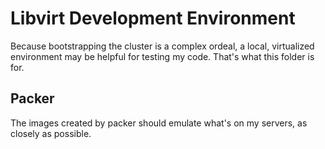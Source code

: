 # Libvirt Development Environment

Because bootstrapping the cluster is a complex ordeal, a local, virtualized environment may be helpful for testing my code. That's what this folder is for.

## Packer

The images created by packer should emulate what's on my servers, as closely as possible.